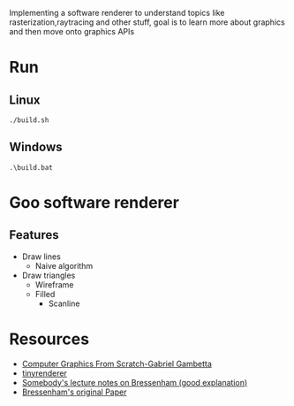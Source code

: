 Implementing a software renderer to understand topics like
rasterization,raytracing and other stuff, goal is to learn 
more about graphics and then move onto graphics APIs

# Run

## Linux
```
./build.sh
```
## Windows
```
.\build.bat
```

# Goo software renderer

## Features
- Draw lines
    - Naive algorithm
- Draw triangles
    - Wireframe
    - Filled
        - Scanline

# Resources
- [Computer Graphics From Scratch-Gabriel Gambetta](https://gabrielgambetta.com/computer-graphics-from-scratch/index.html)
- [tinyrenderer](https://github.com/ssloy/tinyrenderer/wiki/Lesson-0:-getting-started)
- [Somebody's lecture notes on Bressenham (good explanation)](https://ics.uci.edu/~gopi/CS112/web/handouts/OldFiles/Bresenham.pdf)
- [Bressenham's original Paper](https://www.cse.iitb.ac.in/~paragc/files/bresenham_line.pdf)

